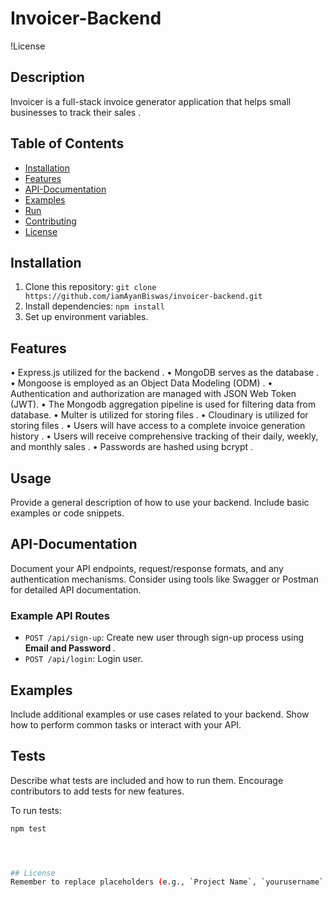 #  Invoicer-Backend

!License

## Description
Invoicer is a full-stack invoice generator application that helps small businesses to track their sales .

## Table of Contents
- <a href="#Installation">Installation<a/>
- <a href="#Features">Features<a/>
- <a href="#API-Documentation">API-Documentation<a/>
- <a href="#Examples">Examples<a/>
- <a href="#Run">Run<a/>
- <a href="#Contributing">Contributing<a/>
- <a href="#License">License<a/>

## Installation
1. Clone this repository: `git clone https://github.com/iamAyanBiswas/invoicer-backend.git`
2. Install dependencies: `npm install`
3. Set up environment variables.

## Features
• Express.js utilized for the backend .
• MongoDB serves as the database .
• Mongoose is employed as an Object Data Modeling (ODM) .
• Authentication and authorization are managed with JSON Web Token (JWT).
• The Mongodb aggregation pipeline is used for filtering data from database.
• Multer is utilized for storing files .
• Cloudinary is utilized for storing files .
• Users will have access to a complete invoice generation history .
• Users will receive comprehensive tracking of their daily, weekly, and monthly sales .
• Passwords are hashed using bcrypt .


## Usage
Provide a general description of how to use your backend. Include basic examples or code snippets.

## API-Documentation
Document your API endpoints, request/response formats, and any authentication mechanisms. Consider using tools like Swagger or Postman for detailed API documentation.

### Example API Routes
- `POST /api/sign-up`: Create new user through sign-up process using <b>Email and Password </b>.
- `POST /api/login`: Login user.

## Examples
Include additional examples or use cases related to your backend. Show how to perform common tasks or interact with your API.

## Tests
Describe what tests are included and how to run them. Encourage contributors to add tests for new features.

To run tests:
```bash
npm test




## License
Remember to replace placeholders (e.g., `Project Name`, `yourusername`, etc.) with your actual project details. Feel free to add more sections or customize it further based on your project's needs. Happy documenting! 😊🚀
